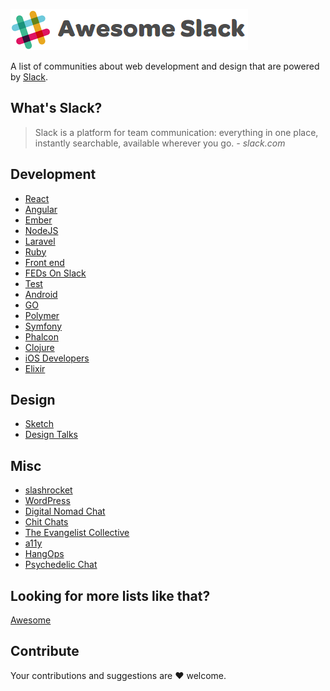 ![Awesome Slack](images/logo.jpg)

A list of communities about web development and design that are powered by [Slack](http://slack.com).

## What's Slack?
> Slack is a platform for team communication: everything in one place, instantly searchable, available wherever you go. *- slack.com*

## Development
- [React](http://www.reactiflux.com/)
- [Angular](http://www.angularbuddies.com/)
- [Ember](https://ember-community-slackin.herokuapp.com/)
- [NodeJS](http://nodeslackers.io/)
- [Laravel](https://larachat.co/)
- [Ruby](https://rubydevelopers.typeform.com/to/l7WVWl)
- [Front end](http://frontenddevelopers.org/)
- [FEDs On Slack](http://fedsonslack.com/)
- [Test](http://hashtagtesting.com/)
- [Android](http://androidchat.co/)
- [GO](https://docs.google.com/forms/d/1Wk7Alq-lp9sgH3h___zMPmh4gAaghsGpnnsW0Pa_9Ik/viewform?fbzx=4754263898376949596#start=invite)
- [Polymer](http://polymer-slack.herokuapp.com/)
- [Symfony](https://symfony2slack.herokuapp.com/)
- [Phalcon](http://chat.phalcontip.com)
- [Clojure](https://clojurians.typeform.com/to/b4I3Nv)
- [iOS Developers](http://ios-developers.io/)
- [Elixir](https://elixir-slackin.herokuapp.com/)

## Design
- [Sketch](http://teamsketch.io/)
- [Design Talks](https://docs.google.com/forms/d/1KFCWRmjL3Z0GZxrUZjy_f8s0x1dIGaJP9447FbuBSqg/viewform?c=0&w=1)

## Misc
- [slashrocket](https://slashrocket.io/)
- [WordPress](https://make.wordpress.org/chat/)
- [Digital Nomad Chat](http://hashtagnomads.com/)
- [Chit Chats](http://www.chitchats.co/)
- [The Evangelist Collective](https://github.com/evangelistcollective/)
- [a11y](https://web-a11y.herokuapp.com/)
- [HangOps](http://signup.hangops.com)
- [Psychedelic Chat](http://psychedelicchat.com/)

## Looking for more lists like that?
[Awesome](https://github.com/sindresorhus/awesome)

## Contribute
Your contributions and suggestions are :heart: welcome.
